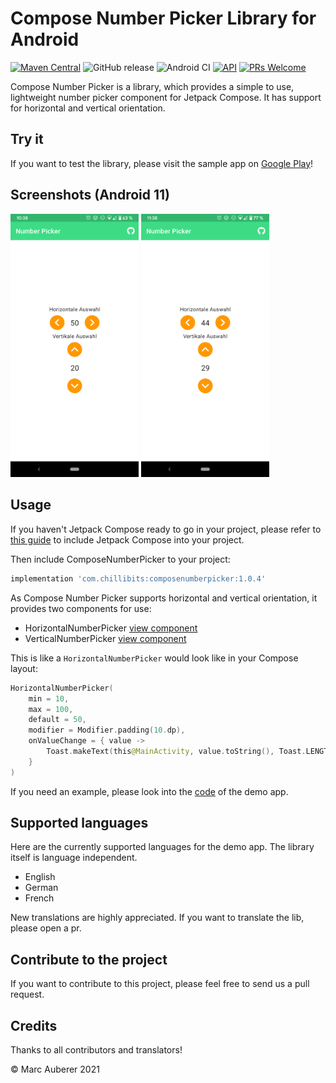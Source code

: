 # Compose Number Picker Library for Android
[![Maven Central](https://img.shields.io/maven-central/v/com.chillibits/composenumberpicker.svg?label=Maven%20Central)](https://search.maven.org/search?q=g:%22com.chillibits%22%20AND%20a:%22composenumberpicker%22)
![GitHub release](https://img.shields.io/github/v/release/marcauberer/compose-number-picker?include_prereleases)
![Android CI](https://github.com/marcauberer/compose-number-picker/workflows/Android%20CI/badge.svg)
[![API](https://img.shields.io/badge/API-21%2B-red.svg?style=flat)](https://android-arsenal.com/api?level=21)
[![PRs Welcome](https://img.shields.io/badge/PRs-welcome-brightgreen.svg?style=flat-square)](http://makeapullrequest.com)

Compose Number Picker is a library, which provides a simple to use, lightweight number picker component for Jetpack Compose. It has support for horizontal and vertical orientation.

## Try it
If you want to test the library, please visit the sample app on [Google Play](https://play.google.com/store/apps/details?id=com.chillibits.composenumberpickersample)!

## Screenshots (Android 11)
<img src="https://github.com/marcauberer/compose-number-picker/raw/main/media/screenshots/screen1.png" width="205" title="Screenshot 1"> <img src="https://github.com/marcauberer/compose-number-picker/raw/main/media/screenshots/screen2.png" width="205" title="Screenshot 2">

## Usage
If you haven't Jetpack Compose ready to go in your project, please refer to [this guide](https://developer.android.com/jetpack/compose/setup) to include Jetpack Compose into your project.

Then include ComposeNumberPicker to your project:
```groovy
implementation 'com.chillibits:composenumberpicker:1.0.4'
```

As Compose Number Picker supports horizontal and vertical orientation, it provides two components for use:
-   HorizontalNumberPicker [view component](./numberpicker/src/main/java/com/chillibits/composenumberpicker/HorizontalNumberPicker.kt)
-   VerticalNumberPicker [view component](./numberpicker/src/main/java/com/chillibits/composenumberpicker/VerticalNumberPicker.kt)

This is like a `HorizontalNumberPicker` would look like in your Compose layout:
```kotlin
HorizontalNumberPicker(
    min = 10,
    max = 100,
    default = 50,
    modifier = Modifier.padding(10.dp),
	onValueChange = { value ->
		Toast.makeText(this@MainActivity, value.toString(), Toast.LENGTH_SHORT).show()
	}
)
```
If you need an example, please look into the [code](./app/src/main/java/com/chillibits/composenumberpickersample/MainActivity.kt#L35) of the demo app.

## Supported languages
Here are the currently supported languages for the demo app. The library itself is language independent.

-   English
-   German
-   French

New translations are highly appreciated. If you want to translate the lib, please open a pr.

## Contribute to the project
If you want to contribute to this project, please feel free to send us a pull request.

## Credits
Thanks to all contributors and translators!

© Marc Auberer 2021
